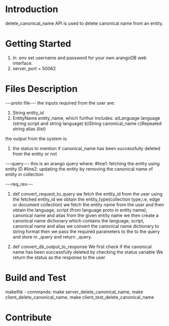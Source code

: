 # Introduction
delete_canonical_name API is used to delete canonical name from an entity.

# Getting Started
1. In .env set username and password for your own arangoDB web interface.
2. server_port = 50062

# Files Description

---proto file---
the inputs required from the user are:
1. String entity_id
2. EntityName entity_name, which furthur includes:
    a)Language language (string script and string language)
    b)String canonical_name
    c)Repeated string alias (list) 

the output from the system is:
1.  the status to mention if canonical_name has been successfully deleted from the entity or not

---query---
this is an arango query where:
#line1: fetching the entity using entity ID
#line2: updating the entity by removing the canonical name of entity in collection


---req_res---

1. def convert_request_to_query
we fetch the entity_id from the user
using the fetched entity_id we obtain the entity_type(collection type,i.e, edge or document collection)
we fetch the entity name from the user and then obtain the language, script (from language proto in entity name), canonical name and alias from the given entity name
we then create a canonical name dictionary which contains the language, script, canonical name and alias
we convert the canonical name dictionary to string format
then we pass the required parameters to the to the query and store in _query and return _query.

2. def convert_db_output_to_response
We first check if the canonical name has been successfully deleted by checking the status variable
We return the status as the response to the user

# Build and Test
makefile -
    commands: make server_delete_canonical_name,    make client_delete_canonical_name,      make client_test_delete_canonical_name

# Contribute 






